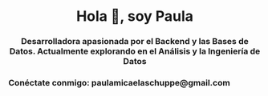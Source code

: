 <h1 align="center">Hola 👋, soy Paula</h1>
<h3 align="center">Desarrolladora apasionada por el Backend y las Bases de Datos. Actualmente explorando en el Análisis y la Ingeniería de Datos</h3>

<h3 align="centert">Conéctate conmigo: paulamicaelaschuppe@gmail.com</h3>
<p align="center">
</p>
